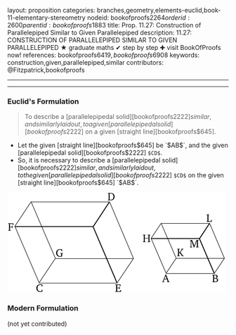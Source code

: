 layout: proposition
categories: branches,geometry,elements-euclid,book-11-elementary-stereometry
nodeid: bookofproofs$2264
orderid: 2600
parentid: bookofproofs$1883
title: Prop. 11.27: Construction of Parallelepiped Similar to Given Parallelepiped
description: 11.27: CONSTRUCTION OF PARALLELEPIPED SIMILAR TO GIVEN PARALLELEPIPED &#9733; graduate maths &#10004; step by step &#10010; visit BookOfProofs now!
references: bookofproofs$6419,bookofproofs$6908
keywords: construction,given,parallelepiped,similar
contributors: @Fitzpatrick,bookofproofs

---


---

### Euclid's Formulation

> To describe a [parallelepipedal solid][bookofproofs$2222] similar, and similarly laid out, to a given [parallelepipedal solid][bookofproofs$2222] on a given [straight line][bookofproofs$645].
* Let the given [straight line][bookofproofs$645] be `$AB$`, and the given [parallelepipedal solid][bookofproofs$2222] `$CD$`.
* So, it is necessary to describe a [parallelepipedal solid][bookofproofs$2222] similar, and similarly laid out, to the given [parallelepipedal solid][bookofproofs$2222] `$CD$` on the given [straight line][bookofproofs$645] `$AB$`.

![fig27e](https://github.com/bookofproofs/bookofproofs.github.io/blob/main/_sources/_assets/images/euclid/Book11/fig27e.png?raw=true)



### Modern Formulation

(not yet contributed)
